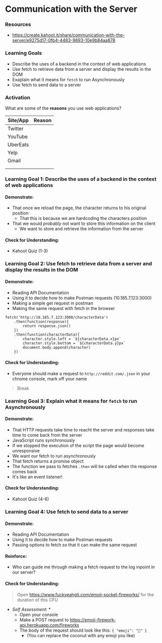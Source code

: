 # Communication with the Server

### Resources
* https://create.kahoot.it/share/communication-with-the-server/e9275d17-0fb4-4483-9693-10e9b84aa878

### Learning Goals

* Describe the uses of a backend in the context of web applications
* Use fetch to retrieve data from a server and display the results in the DOM
* Exaplain what it means for `fetch` to run Asynchronously
* Use fetch to send data to a server


### Activation

What are some of the **reasons** you use web applications?

| Site/App | Reason |
| -------- | ------ |
| Twitter  |        |
| YouTube  |        |
| UberEats |        |
| Yelp     |        |
| Gmail    |        |
|          |        |
|          |        |



### Learning Goal 1: Describe the uses of a backend in the context of web applications

#### Demonstrate:

- That once we reload the page, the character returns to his original position
  - That this is because we are hardcoding the characters position
- That we would *probably* not want to store this information on the client
  - We want to store and retrieve the information from the server

#### Check for Understanding: 

* Kahoot Quiz (1-3)


### Learning Goal 2: Use fetch to retrieve data from a server and display the results in the DOM

#### Demonstrate:

* Reading API Documentation 
* Using it to decide how to make Postman requests (10.185.7.123:3000)
* Making a simple get request in postman
* Making the same request with fetch in the browser
```
fetch('http://10.185.7.123:3000/characterData')
    .then(function(response){
        return response.json()
    })
    .then(function(characterData){
        character.style.left = `${characterData.x}px`
        character.style.bottom = `${characterData.y}px`
        document.body.append(character)
    })
```

#### Check for Understanding: 

* Everyone should make a request to `http://reddit.com/.json` in your chrome console, mark off your name


> Break


### Learning Goal 3: Explain what it means for `fetch` to run Asynchronously

#### Demonstrate:

* That HTTP requests take time to reacht the server and responses take time to come back from the server
* JavaScript runs synchronously 
* If we stopped the execution of the script the page would become unresponsive
* We want our fetch to run asynchronously
* That fetch returns a promise object 
* The function we pass to fetches `.then` will be called when the response comes back
* It's like an event listener!

#### Check for Understanding: 

* Kahoot Quiz (4-6)


### Learning Goal 4: Use fetch to send data to a server

#### Demonstrate:

* Reading API Documentation
* Using it to decide how to make Postman requests 
* Passing options to fetch so that it can make the same request

#### Reinforce:

* Who can guide me through making a fetch request to the log inpoint in our server?

#### Check for Understanding: 

> Open https://www.fuckyeahgtj.com/emoji-socket-fireworks/ for the duration of this CFU

* *Self Assessment:* *
  * Open your console
  * Make a POST request to https://emoji-firework-api.herokuapp.com/fireworks
  * The body of the request should look like this:  `{ "emoji": "🥥" }` 
    * (You can replace the coconut with any emoji you like)